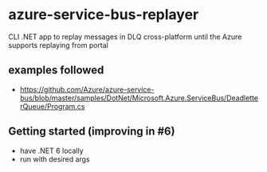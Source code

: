 # azure-service-bus-replayer
CLI .NET app to replay messages in DLQ cross-platform until the Azure supports replaying from portal


## examples followed
- https://github.com/Azure/azure-service-bus/blob/master/samples/DotNet/Microsoft.Azure.ServiceBus/DeadletterQueue/Program.cs

## Getting started (improving in #6)
- have .NET 6 locally
- run with desired args